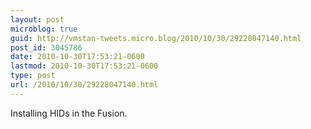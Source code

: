 ```yaml
---
layout: post
microblog: true
guid: http://vmstan-tweets.micro.blog/2010/10/30/29228047140.html
post_id: 3045786
date: 2010-10-30T17:53:21-0600
lastmod: 2010-10-30T17:53:21-0600
type: post
url: /2010/10/30/29228047140.html
---
```

Installing HIDs in the Fusion.
